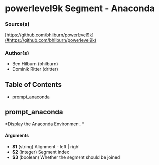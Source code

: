 # powerlevel9k Segment - Anaconda


### Source(s)

[https://github.com/bhilburn/powerlevel9k](#https://github.com/bhilburn/powerlevel9k)


### Author(s)

- Ben Hilburn (bhilburn)
- Dominik Ritter (dritter)


## Table of Contents

- [prompt_anaconda](#prompt_anaconda)

## prompt_anaconda
*Display the Anaconda Environment. *

#### Arguments

- **$1** (string) Alignment - left | right
- **$2** (integer) Segment index
- **$3** (boolean) Whether the segment should be joined


